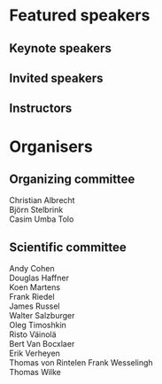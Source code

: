# Featured speakers

## Keynote speakers


## Invited speakers


## Instructors


# Organisers


## Organizing committee

Christian Albrecht   
Björn Stelbrink  
Casim Umba Tolo  

## Scientific committee

Andy Cohen  
Douglas Haffner  
Koen Martens  
Frank Riedel  
James Russel  
Walter Salzburger  
Oleg Timoshkin  
Risto Väinolä   
Bert Van Bocxlaer  
Erik Verheyen  
Thomas von Rintelen
Frank Wesselingh  
Thomas Wilke  
